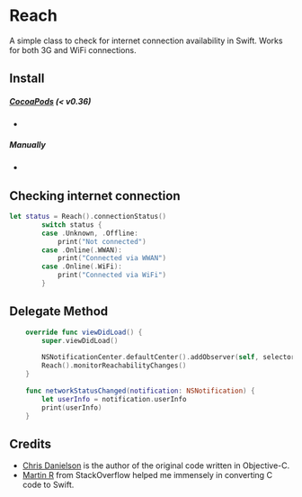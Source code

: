 Reach
==================

A simple class to check for internet connection availability in Swift. Works for both 3G and WiFi connections.


## Install

##### [CocoaPods](http://cocoapods.org/) (< v0.36)
- 


##### Manually
- 

## Checking internet connection
``` swift
let status = Reach().connectionStatus()
        switch status {
        case .Unknown, .Offline:
            print("Not connected")
        case .Online(.WWAN):
            print("Connected via WWAN")
        case .Online(.WiFi):
            print("Connected via WiFi")
        }
```

## Delegate Method
``` swift
    override func viewDidLoad() {
        super.viewDidLoad()
        
        NSNotificationCenter.defaultCenter().addObserver(self, selector: Selector("networkStatusChanged:"), name: ReachabilityStatusChangedNotification, object: nil)
        Reach().monitorReachabilityChanges()
    }
    
    func networkStatusChanged(notification: NSNotification) {
        let userInfo = notification.userInfo
        print(userInfo)
    }
```



## Credits

* [Chris Danielson](http://www.chrisdanielson.com/2009/07/22/iphone-network-connectivity-test-example/) is the author of the original code written in Objective-C.
* [Martin R](http://stackoverflow.com/users/1187415/martin-r) from StackOverflow helped me immensely in converting C code to Swift.
